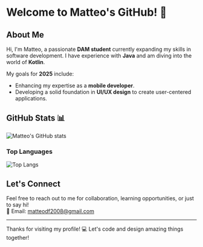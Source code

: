 # Welcome to Matteo's GitHub! 👋

## About Me
Hi, I'm Matteo, a passionate **DAM student** currently expanding my skills in software development. I have experience with **Java** and am diving into the world of **Kotlin**.  

My goals for **2025** include:  
- Enhancing my expertise as a **mobile developer**.  
- Developing a solid foundation in **UI/UX design** to create user-centered applications.  

## GitHub Stats 📊
![Matteo's GitHub stats](https://github-readme-stats.vercel.app/api?username=Matteodf11&show_icons=true&theme=radical)

### Top Languages
![Top Langs](https://github-readme-stats.vercel.app/api/top-langs/?username=Matteodf11&layout=compact&theme=radical)

## Let's Connect
Feel free to reach out to me for collaboration, learning opportunities, or just to say hi!  
📧 Email: [matteodf2008@gmail.com](mailto:matteodf2008@gmail.com)  

---
Thanks for visiting my profile! 💻 Let's code and design amazing things together!
